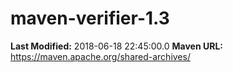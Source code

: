 # maven-verifier-1.3

**Last Modified:** 2018-06-18 22:45:00.0
**Maven URL:** https://maven.apache.org/shared-archives/

